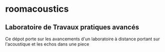 # roomacoustics
## Laboratoire de Travaux pratiques avancés

Ce dépot porte sur les avancements d'un laboratoire à distance portant sur l'acoustique et les echos dans une piece
